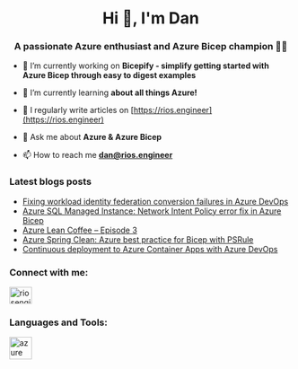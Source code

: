 <h1 align="center">Hi 👋, I'm Dan</h1>
<h3 align="center">A passionate Azure enthusiast and Azure Bicep champion 👑🦾 </h3>

- 🔭 I’m currently working on **Bicepify - simplify getting started with Azure Bicep through easy to digest examples**

- 🌱 I’m currently learning **about all things Azure!**

- 📝 I regularly write articles on [https://rios.engineer](https://rios.engineer)

- 💬 Ask me about **Azure & Azure Bicep**

- 📫 How to reach me **dan@rios.engineer**

### Latest blogs posts
<!-- BLOG-POST-LIST:START -->
- [Fixing workload identity federation conversion failures in Azure DevOps](https://rios.engineer/fixing-workload-identity-federation-conversion-failures-in-azure-devops/)
- [Azure SQL Managed Instance: Network Intent Policy error fix in Azure Bicep](https://rios.engineer/azure-sql-managed-instance-network-intent-policy-error-fix-in-azure-bicep/)
- [Azure Lean Coffee – Episode 3](https://rios.engineer/azure-lean-coffee-episode-3/)
- [Azure Spring Clean: Azure best practice for Bicep with PSRule](https://rios.engineer/azure-spring-clean-azure-best-practice-for-bicep-with-psrule/)
- [Continuous deployment to Azure Container Apps with Azure DevOps](https://rios.engineer/continuous-deployment-to-azure-container-apps-with-azure-devops/)
<!-- BLOG-POST-LIST:END -->

<h3 align="left">Connect with me:</h3>
<p align="left">
<a href="https://linkedin.com/in/riosengineer" target="blank"><img align="center" src="https://raw.githubusercontent.com/rahuldkjain/github-profile-readme-generator/master/src/images/icons/Social/linked-in-alt.svg" alt="riosengineer" height="30" width="40" /></a>
</p>

<h3 align="left">Languages and Tools:</h3>
<p align="left"> <a href="https://azure.microsoft.com/en-in/" target="_blank" rel="noreferrer"> <img src="https://www.vectorlogo.zone/logos/microsoft_azure/microsoft_azure-icon.svg" alt="azure" width="40" height="40"/> </a> </p>
